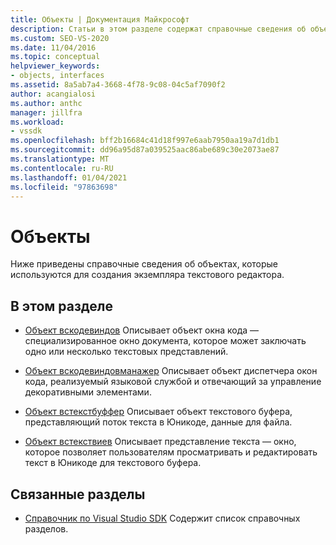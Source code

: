 ```yaml
---
title: Объекты | Документация Майкрософт
description: Статьи в этом разделе содержат справочные сведения об объектах, которые используются для создания экземпляра текстового редактора Core в пакете SDK для Visual Studio.
ms.custom: SEO-VS-2020
ms.date: 11/04/2016
ms.topic: conceptual
helpviewer_keywords:
- objects, interfaces
ms.assetid: 8a5ab7a4-3668-4f78-9c08-04c5af7090f2
author: acangialosi
ms.author: anthc
manager: jillfra
ms.workload:
- vssdk
ms.openlocfilehash: bff2b16684c41d18f997e6aab7950aa19a7d1db1
ms.sourcegitcommit: dd96a95d87a039525aac86abe689c30e2073ae87
ms.translationtype: MT
ms.contentlocale: ru-RU
ms.lasthandoff: 01/04/2021
ms.locfileid: "97863698"
---
```

# <a name="objects"></a>Объекты
Ниже приведены справочные сведения об объектах, которые используются для создания экземпляра текстового редактора.

## <a name="in-this-section"></a>В этом разделе
- [Объект вскодевиндов](../extensibility/vscodewindow-object.md) Описывает объект окна кода — специализированное окно документа, которое может заключать одно или несколько текстовых представлений.

- [Объект вскодевиндовманажер](../extensibility/vscodewindowmanager-object.md) Описывает объект диспетчера окон кода, реализуемый языковой службой и отвечающий за управление декоративными элементами.

- [Объект встекстбуффер](../extensibility/vstextbuffer-object.md) Описывает объект текстового буфера, представляющий поток текста в Юникоде, данные для файла.

- [Объект встекствиев](../extensibility/vstextview-object.md) Описывает представление текста — окно, которое позволяет пользователям просматривать и редактировать текст в Юникоде для текстового буфера.

## <a name="related-sections"></a>Связанные разделы
- [Справочник по Visual Studio SDK](../extensibility/visual-studio-sdk-reference.md) Содержит список справочных разделов.
